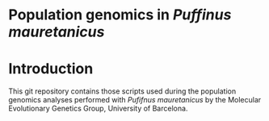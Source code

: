 # Population genomics in _Puffinus mauretanicus_

# Introduction

This git repository contains those scripts used during the population genomics analyses performed with _Pufifnus mauretanicus_ by the Molecular Evolutionary Genetics Group, University of Barcelona.
